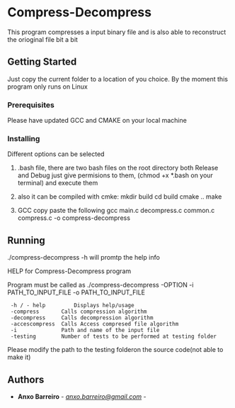 # Compress-Decompress

This program compresses a input binary file and is also able to reconstruct the orioginal file bit a bit

## Getting Started

Just copy the current folder to a location of you choice. By the moment this program only runs on Linux

### Prerequisites

Please have updated GCC and CMAKE on your local machine


### Installing

Different options can be selected 

1) .bash file, there are two bash files on the root directory both Release and Debug just give permisions to them,
    (chmod +x *.bash on your terminal)  and execute them

2) also it can be compiled with cmke:
    mkdir build
    cd build
    cmake ..
    make

3) GCC
   copy paste the following
   gcc main.c decompress.c common.c compress.c -o compress-decompress

## Running

./compress-decompress -h will promtp the help info

HELP for Compress-Decompress program 
 
Program must be called as ./compress-decompress -OPTION -i PATH_TO_INPUT_FILE -o PATH_TO_INPUT_FILE 

	 -h / - help 		 Displays help/usage 
	 -compress 		 Calls compression algorithm 
	 -decompress 	 Calls decompression algorithm 
	 -accescompress  Calls Access compresed file algorithm 
	 -i 	 		 Path and name of the input file 
	 -testing 		 Number of tests to be performed at testing folder 


Please modify the path to the testing folderon the source code(not able to make it)


## Authors

* **Anxo Barreiro** - *anxo.barreiro@gmail.com* - 
